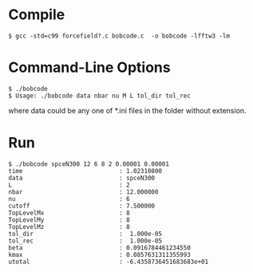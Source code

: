 # Compile
    $ gcc -std=c99 forcefield?.c bobcode.c  -o bobcode -lfftw3 -lm
# Command-Line Options
    $ ./bobcode
    $ Usage: ./bobcode data nbar nu M L tol_dir tol_rec
where data could be any one of *.ini files in the folder without extension.
# Run
    $ ./bobcode spceN300 12 6 8 2 0.00001 0.00001
    time                           : 1.02310800
    data                           : spceN300
    L                              : 2
    nbar                           : 12.000000
    nu                             : 6
    cutoff                         : 7.500000
    TopLevelMx                     : 8
    TopLevelMy                     : 8
    TopLevelMz                     : 8
    tol_dir                        :  1.000e-05
    tol_rec                        :  1.000e-05
    beta                           : 0.0916784461234550
    kmax                           : 0.0857631311355993
    utotal                         : -6.4358736451683683e+01

